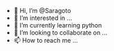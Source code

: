 - 👋 Hi, I’m @Saragoto
- 👀 I’m interested in ...
- 🌱 I’m currently learning python
- 💞️ I’m looking to collaborate on ...
- 📫 How to reach me ...

<!---
Saragoto/Saragoto is a ✨ special ✨ repository because its `README.md` (this file) appears on your GitHub profile.
You can click the Preview link to take a look at your changes.
--->
